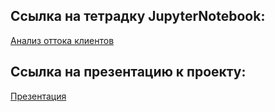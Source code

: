 ## Ссылка на тетрадку JupyterNotebook:  
[Анализ оттока клиентов](https://github.com/DenZo-web/My_projects/blob/main/Last_project/Last%20project.ipynb)  
## Ссылка на презентацию к проекту:  
[Презентация](https://disk.yandex.ru/i/7FXnb7Lqne9IYQ)
